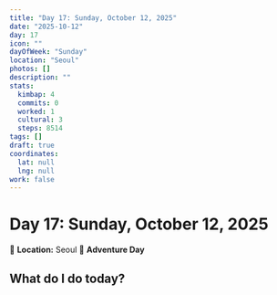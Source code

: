 ```yaml
---
title: "Day 17: Sunday, October 12, 2025"
date: "2025-10-12"
day: 17
icon: ""
dayOfWeek: "Sunday"
location: "Seoul"
photos: []
description: ""
stats:
  kimbap: 4
  commits: 0
  worked: 1
  cultural: 3
  steps: 8514
tags: []
draft: true
coordinates:
  lat: null
  lng: null
work: false
---
```

# Day 17: Sunday, October 12, 2025

📍 **Location:** Seoul
🎒 **Adventure Day**

## What do I do today?


